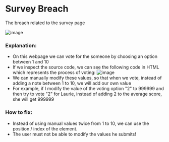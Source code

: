 # Survey Breach
The breach related to the survey page

![image](https://user-images.githubusercontent.com/36443074/145009041-8f77382d-baf0-425d-ba59-621f9d5cc48f.png)

### Explanation:
- On this webpage we can vote for the someone by choosing an option between 1 and 10
- If we inspect the source code, we can see the following code in HTML which represents the process of voting:
    ![image](https://user-images.githubusercontent.com/36443074/145009298-3733b978-5a20-4204-9676-e75b4edf851b.png)
- We can manually modify these values, so that when we vote, instead of adding a note between 1 to 10, we will add our own value
- For example, if I modify the value of the voting option "2" to 999999 and then try to vote "2" for Laurie, instead of adding 2 to the average score, she will get 999999

### How to fix:
- Instead of using manual values twice from 1 to 10, we can use the position / index of the element.
- The user must not be able to modify the values he submits!


